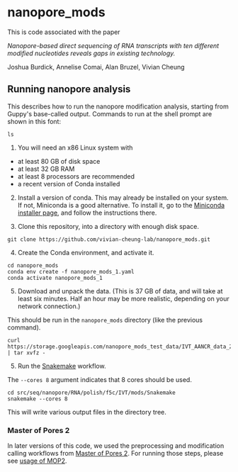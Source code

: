 # nanopore_mods

This is code associated with the paper

*Nanopore-based direct sequencing of RNA transcripts with ten different modified nucleotides reveals gaps in existing technology.*

Joshua Burdick, Annelise Comai, Alan Bruzel, Vivian Cheung

## Running nanopore analysis

This describes how to run the nanopore modification analysis, starting from Guppy's
base-called output. Commands to run at the shell prompt are shown in this font:

```
ls
```

1. You will need an x86 Linux system with
- at least 80 GB of disk space
- at least 32 GB RAM
- at least 8 processors are recommended
- a recent version of Conda installed

2. Install a version of conda. This may already be installed on your
system. If not, Miniconda is a good alternative. To install it,
go to the [Miniconda installer page](https://docs.conda.io/en/latest/miniconda.html),
and follow the instructions there.

3. Clone this repository, into a directory with enough disk space.

```
git clone https://github.com/vivian-cheung-lab/nanopore_mods.git
```

4. Create the Conda environment, and activate it.

```
cd nanopore_mods
conda env create -f nanopore_mods_1.yaml
conda activate nanopore_mods_1
```

5. Download and unpack the data. (This is 37 GB of data, and will take at least six minutes.
Half an hour may be more realistic, depending on your network connection.)

This should be run in the `nanopore_mods` directory (like the previous command).

```
curl https://storage.googleapis.com/nanopore_mods_test_data/IVT_AANCR_data_20230708.tar.gz | tar xvfz -
```

5. Run the 
[Snakemake](https://snakemake.readthedocs.io/en/stable/)
workflow.

The `--cores 8` argument indicates that 8 cores should be used.

```
cd src/seq/nanopore/RNA/polish/f5c/IVT/mods/Snakemake
snakemake --cores 8
```

This will write various output files in the directory tree.

### Master of Pores 2

In later versions of this code, we used the preprocessing and modification calling
workflows from
[Master of Pores 2](https://github.com/biocorecrg/MOP2).
For running those steps, please see
[usage of MOP2](MOP2).

